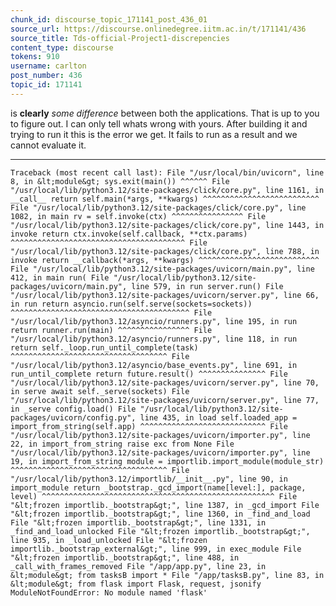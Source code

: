```yaml
---
chunk_id: discourse_topic_171141_post_436_01
source_url: https://discourse.onlinedegree.iitm.ac.in/t/171141/436
source_title: Tds-official-Project1-discrepencies
content_type: discourse
tokens: 910
username: carlton
post_number: 436
topic_id: 171141
---
```


 is **clearly** *some difference* between both the applications. That is up to you to figure out. I can only tell whats wrong with yours. After building it and trying to run it this is the error we get. It fails to run as a result and we cannot evaluate it.

---

`Traceback (most recent call last):
 File "/usr/local/bin/uvicorn", line 8, in &lt;module&gt;
 sys.exit(main())
 ^^^^^^
 File "/usr/local/lib/python3.12/site-packages/click/core.py", line 1161, in __call__
 return self.main(*args, **kwargs)
 ^^^^^^^^^^^^^^^^^^^^^^^^^^
 File "/usr/local/lib/python3.12/site-packages/click/core.py", line 1082, in main
 rv = self.invoke(ctx)
 ^^^^^^^^^^^^^^^^
 File "/usr/local/lib/python3.12/site-packages/click/core.py", line 1443, in invoke
 return ctx.invoke(self.callback, **ctx.params)
 ^^^^^^^^^^^^^^^^^^^^^^^^^^^^^^^^^^^^^^^
 File "/usr/local/lib/python3.12/site-packages/click/core.py", line 788, in invoke
 return __callback(*args, **kwargs)
 ^^^^^^^^^^^^^^^^^^^^^^^^^^^
 File "/usr/local/lib/python3.12/site-packages/uvicorn/main.py", line 412, in main
 run(
 File "/usr/local/lib/python3.12/site-packages/uvicorn/main.py", line 579, in run
 server.run()
 File "/usr/local/lib/python3.12/site-packages/uvicorn/server.py", line 66, in run
 return asyncio.run(self.serve(sockets=sockets))
 ^^^^^^^^^^^^^^^^^^^^^^^^^^^^^^^^^^^^^^^^
 File "/usr/local/lib/python3.12/asyncio/runners.py", line 195, in run
 return runner.run(main)
 ^^^^^^^^^^^^^^^^
 File "/usr/local/lib/python3.12/asyncio/runners.py", line 118, in run
 return self._loop.run_until_complete(task)
 ^^^^^^^^^^^^^^^^^^^^^^^^^^^^^^^^^^^
 File "/usr/local/lib/python3.12/asyncio/base_events.py", line 691, in run_until_complete
 return future.result()
 ^^^^^^^^^^^^^^^
 File "/usr/local/lib/python3.12/site-packages/uvicorn/server.py", line 70, in serve
 await self._serve(sockets)
 File "/usr/local/lib/python3.12/site-packages/uvicorn/server.py", line 77, in _serve
 config.load()
 File "/usr/local/lib/python3.12/site-packages/uvicorn/config.py", line 435, in load
 self.loaded_app = import_from_string(self.app)
 ^^^^^^^^^^^^^^^^^^^^^^^^^^^^
 File "/usr/local/lib/python3.12/site-packages/uvicorn/importer.py", line 22, in import_from_string
 raise exc from None
 File "/usr/local/lib/python3.12/site-packages/uvicorn/importer.py", line 19, in import_from_string
 module = importlib.import_module(module_str)
 ^^^^^^^^^^^^^^^^^^^^^^^^^^^^^^^^^^^
 File "/usr/local/lib/python3.12/importlib/__init__.py", line 90, in import_module
 return _bootstrap._gcd_import(name[level:], package, level)
 ^^^^^^^^^^^^^^^^^^^^^^^^^^^^^^^^^^^^^^^^^^^^^^^^^^^^
 File "&lt;frozen importlib._bootstrap&gt;", line 1387, in _gcd_import
 File "&lt;frozen importlib._bootstrap&gt;", line 1360, in _find_and_load
 File "&lt;frozen importlib._bootstrap&gt;", line 1331, in _find_and_load_unlocked
 File "&lt;frozen importlib._bootstrap&gt;", line 935, in _load_unlocked
 File "&lt;frozen importlib._bootstrap_external&gt;", line 999, in exec_module
 File "&lt;frozen importlib._bootstrap&gt;", line 488, in _call_with_frames_removed
 File "/app/app.py", line 23, in &lt;module&gt;
 from tasksB import *
 File "/app/tasksB.py", line 83, in &lt;module&gt;
 from flask import Flask, request, jsonify
ModuleNotFoundError: No module named 'flask'
`
